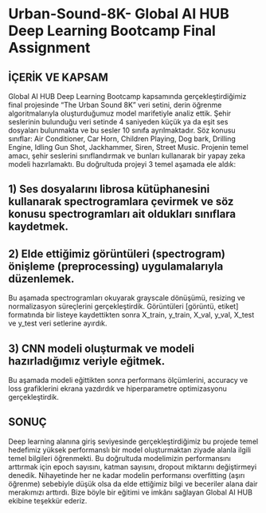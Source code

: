 # Urban-Sound-8K- Global AI HUB Deep Learning Bootcamp Final Assignment

## İÇERİK VE KAPSAM <br/>
Global AI HUB Deep Learning Bootcamp kapsamında gerçekleştirdiğimiz final projesinde “The Urban Sound 8K” veri setini, derin öğrenme algoritmalarıyla oluşturduğumuz model marifetiyle analiz ettik. Şehir seslerinin bulunduğu veri setinde 4 saniyeden küçük ya da eşit ses dosyaları bulunmakta ve bu sesler 10 sınıfa ayrılmaktadır. Söz konusu sınıflar:  Air Conditioner, Car Horn, Children Playing, Dog bark, Drilling Engine, Idling Gun Shot, Jackhammer, Siren, Street Music. 
Projenin temel amacı, şehir seslerini sınıflandırmak ve bunları kullanarak bir yapay zeka modeli hazırlamaktı.
Bu doğrultuda projeyi 3 temel aşamada ele aldık:

## 1)	Ses dosyalarını librosa kütüphanesini kullanarak spectrogramlara çevirmek ve söz konusu spectrogramları ait oldukları sınıflara kaydetmek. 


## 2)	Elde ettiğimiz görüntüleri (spectrogram) önişleme (preprocessing) uygulamalarıyla düzenlemek. 

Bu aşamada spectrogramları okuyarak  grayscale dönüşümü, resizing ve normalizasyon süreçlerini gerçekleştirdik. Görüntüleri [görüntü, etiket] formatında bir listeye kaydettikten sonra X_train, y_train, X_val, y_val, X_test ve y_test veri setlerine ayırdık.

## 3)	CNN modeli oluşturmak ve modeli hazırladığımız veriyle eğitmek.
Bu aşamada modeli eğittikten sonra performans ölçümlerini, accuracy ve loss grafiklerini ekrana yazdırdık ve hiperparametre optimizasyonu gerçekleştirdik.

## SONUÇ
Deep learning alanına giriş seviyesinde gerçekleştirdiğimiz bu projede temel hedefimiz yüksek performanslı bir model oluşturmaktan ziyade alanla ilgili temel bilgileri öğrenmekti. Bu doğrultuda modelimizin performansını arttırmak için epoch sayısını, katman sayısını, dropout miktarını değiştirmeyi denedik. Nihayetinde her ne kadar modelin performansı overfitting (aşırı öğrenme) sebebiyle düşük olsa da elde ettiğimiz bilgi ve beceriler alana dair merakımızı arttırdı. 
Bize böyle bir eğitimi ve imkânı sağlayan Global AI HUB ekibine teşekkür ederiz.

